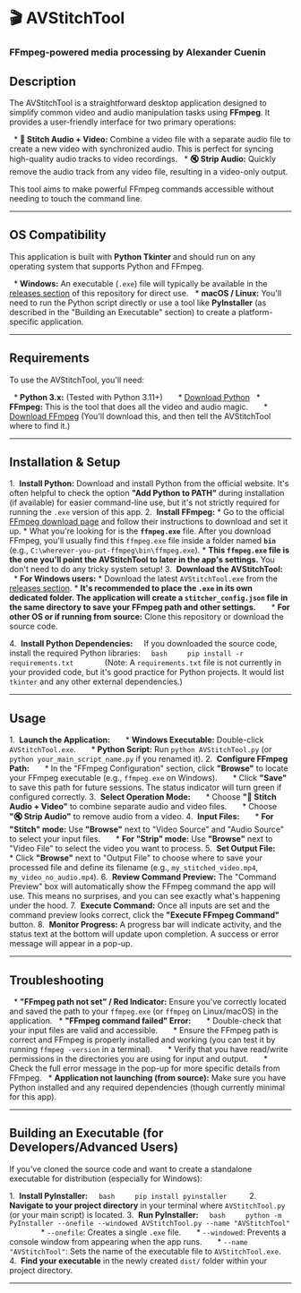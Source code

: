 # 🎬 AVStitchTool

### FFmpeg-powered media processing by Alexander Cuenin

## Description

The AVStitchTool is a straightforward desktop application designed to simplify common video and audio manipulation tasks using **FFmpeg**. It provides a user-friendly interface for two primary operations:

  * **🔗 Stitch Audio + Video:** Combine a video file with a separate audio file to create a new video with synchronized audio. This is perfect for syncing high-quality audio tracks to video recordings.
  * **🔇 Strip Audio:** Quickly remove the audio track from any video file, resulting in a video-only output.

This tool aims to make powerful FFmpeg commands accessible without needing to touch the command line.

-----

## OS Compatibility

This application is built with **Python Tkinter** and should run on any operating system that supports Python and FFmpeg.

  * **Windows:** An executable (`.exe`) file will typically be available in the [releases section](https://github.com/AlexanderCuenin/Audio-Video-Stitcher/releases) of this repository for direct use.
  * **macOS / Linux:** You'll need to run the Python script directly or use a tool like **PyInstaller** (as described in the "Building an Executable" section) to create a platform-specific application.

-----

## Requirements

To use the AVStitchTool, you'll need:

  * **Python 3.x:** (Tested with Python 3.11+)
      * [Download Python](https://www.python.org/downloads/)
  * **FFmpeg:** This is the tool that does all the video and audio magic.
      * [Download FFmpeg](https://ffmpeg.org/download.html) (You'll download this, and then tell the AVStitchTool where to find it.)

-----

## Installation & Setup

1.  **Install Python:** Download and install Python from the official website. It's often helpful to check the option **"Add Python to PATH"** during installation (if available) for easier command-line use, but it's not strictly required for running the `.exe` version of this app.
2.  **Install FFmpeg:**
    * Go to the official [FFmpeg download page](https://ffmpeg.org/download.html) and follow their instructions to download and set it up.
    * What you're looking for is the **`ffmpeg.exe`** file. After you download FFmpeg, you'll usually find this `ffmpeg.exe` file inside a folder named **`bin`** (e.g., `C:\wherever-you-put-ffmpeg\bin\ffmpeg.exe`).
    * **This `ffmpeg.exe` file is the one you'll point the AVStitchTool to later in the app's settings.** You don't need to do any tricky system setup!
3.  **Download the AVStitchTool:**
      * **For Windows users:**
        * Download the latest `AVStitchTool.exe` from the [releases section](https://github.com/AlexanderCuenin/Audio-Video-Stitcher/releases).
        * **It's recommended to place the `.exe` in its own dedicated folder. The application will create a `stitcher_config.json` file in the same directory to save your FFmpeg path and other settings.**
      * **For other OS or if running from source:** Clone this repository or download the source code.

4.  **Install Python Dependencies:**
    If you downloaded the source code, install the required Python libraries:
    ```bash
    pip install -r requirements.txt
    ```
    (Note: A `requirements.txt` file is not currently in your provided code, but it's good practice for Python projects. It would list `tkinter` and any other external dependencies.)

-----

## Usage

1.  **Launch the Application:**
      * **Windows Executable:** Double-click `AVStitchTool.exe`.
      * **Python Script:** Run `python AVStitchTool.py` (or `python your_main_script_name.py` if you renamed it).
2.  **Configure FFmpeg Path:**
      * In the "FFmpeg Configuration" section, click **"Browse"** to locate your FFmpeg executable (e.g., `ffmpeg.exe` on Windows).
      * Click **"Save"** to save this path for future sessions. The status indicator will turn green if configured correctly.
3.  **Select Operation Mode:**
      * Choose **"🔗 Stitch Audio + Video"** to combine separate audio and video files.
      * Choose **"🔇 Strip Audio"** to remove audio from a video.
4.  **Input Files:**
      * **For "Stitch" mode:** Use **"Browse"** next to "Video Source" and "Audio Source" to select your input files.
      * **For "Strip" mode:** Use **"Browse"** next to "Video File" to select the video you want to process.
5.  **Set Output File:**
      * Click **"Browse"** next to "Output File" to choose where to save your processed file and define its filename (e.g., `my_stitched_video.mp4`, `my_video_no_audio.mp4`).
6.  **Review Command Preview:** The "Command Preview" box will automatically show the FFmpeg command the app will use. This means no surprises, and you can see exactly what's happening under the hood.
7.  **Execute Command:** Once all inputs are set and the command preview looks correct, click the **"Execute FFmpeg Command"** button.
8.  **Monitor Progress:** A progress bar will indicate activity, and the status text at the bottom will update upon completion. A success or error message will appear in a pop-up.

-----

## Troubleshooting

  * **"FFmpeg path not set" / Red Indicator:** Ensure you've correctly located and saved the path to your `ffmpeg.exe` (or `ffmpeg` on Linux/macOS) in the application.
  * **"FFmpeg command failed" Error:**
      * Double-check that your input files are valid and accessible.
      * Ensure the FFmpeg path is correct and FFmpeg is properly installed and working (you can test it by running `ffmpeg -version` in a terminal).
      * Verify that you have read/write permissions in the directories you are using for input and output.
      * Check the full error message in the pop-up for more specific details from FFmpeg.
  * **Application not launching (from source):** Make sure you have Python installed and any required dependencies (though currently minimal for this app).

-----

## Building an Executable (for Developers/Advanced Users)

If you've cloned the source code and want to create a standalone executable for distribution (especially for Windows):

1.  **Install PyInstaller:**
    ```bash
    pip install pyinstaller
    ```
2.  **Navigate to your project directory** in your terminal where `AVStitchTool.py` (or your main script) is located.
3.  **Run PyInstaller:**
    ```bash
    python -m PyInstaller --onefile --windowed AVStitchTool.py --name "AVStitchTool"
    ```
      * `--onefile`: Creates a single `.exe` file.
      * `--windowed`: Prevents a console window from appearing when the app runs.
      * `--name "AVStitchTool"`: Sets the name of the executable file to `AVStitchTool.exe`.
4.  **Find your executable** in the newly created `dist/` folder within your project directory.

-----
